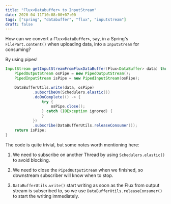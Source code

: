 ```yaml
---
title: "Flux<Databuffer> to InputStream"
date: 2020-04-11T10:08:00+07:00
tags: ["spring", "databuffer", "flux", "inputstream"]
draft: false
---
```


How can we convert a `Flux<DataBuffer>`, say, in a Spring's `FilePart.content()`
when uploading data, into a `InputStream` for consuming?

By using pipes!


```java
InputStream getInputStreamFromFluxDataBuffer(Flux<DataBuffer> data) throws IOException {
    PipedOutputStream osPipe = new PipedOutputStream();
    PipedInputStream isPipe = new PipedInputStream(osPipe);

    DataBufferUtils.write(data, osPipe)
            .subscribeOn(Schedulers.elastic())
            .doOnComplete(() -> {
                try {
                    osPipe.close();
                } catch (IOException ignored) {
                }
            })
            .subscribe(DataBufferUtils.releaseConsumer());
    return isPipe;
}
```

The code is quite trivial, but some notes worth mentioning here:

1) We need to subscribe on another Thread by using `Schedulers.elastic()` to
avoid blocking.

2) We need to close the `PipedOutputStream` when we finished, so downstream
subscriber will know when to stop.

3) `DataBufferUtils.write()` start writing as soon as the Flux from output
stream is subscribed to, so we use `DataBufferUtils.releaseConsumer()` to
start the writing immediately.
